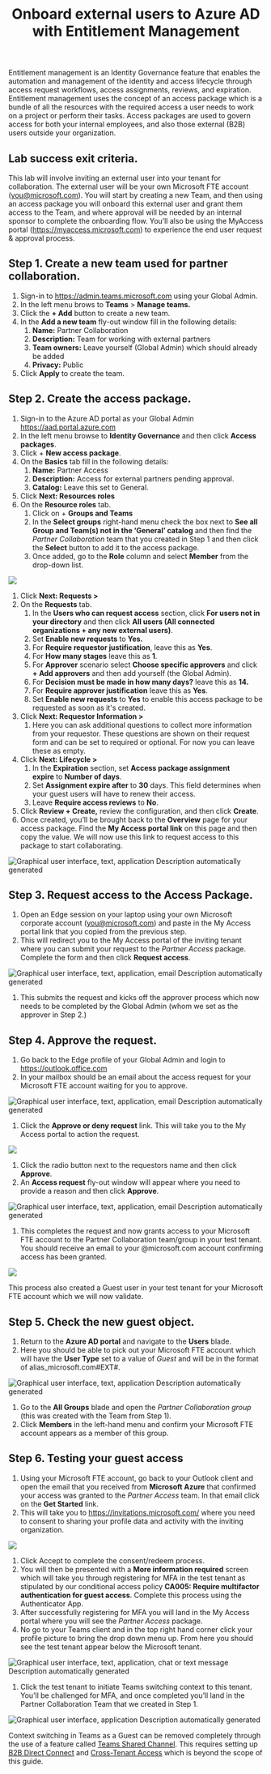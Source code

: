 ﻿---
id: goventmgmt
title: Onboard external users to Azure AD with Entitlement Management
sidebar_label: Entitlement Management
slug: /goventmgmt
---



Entitlement management is an Identity Governance feature that enables the automation and management of the identity and access lifecycle through access request workflows, access assignments, reviews, and expiration. Entitlement management uses the concept of an access package which is a bundle of all the resources with the required access a user needs to work on a project or perform their tasks. Access packages are used to govern access for both your internal employees, and also those external (B2B) users outside your organization.
##
## Lab success exit criteria.
This lab will involve inviting an external user into your tenant for collaboration. The external user will be your own Microsoft FTE account (<you@microsoft.com>). You will start by creating a new Team, and then using an access package you will onboard this external user and grant them access to the Team, and where approval will be needed by an internal sponsor to complete the onboarding flow. You’ll also be using the MyAccess portal (<https://myaccess.microsoft.com>) to experience the end user request & approval process.

## Step 1. Create a new team used for partner collaboration.
1. Sign-in to <https://admin.teams.microsoft.com> using your Global Admin.
1. In the left menu brows to **Teams** > **Manage teams.**
1. Click the **+ Add** button to create a new team.
1. In the **Add a new team** fly-out window fill in the following details:
   1. **Name:** Partner Collaboration
   1. **Description:** Team for working with external partners
   1. **Team owners:** Leave yourself (Global Admin) which should already be added
   1. **Privacy:** Public
1. Click **Apply** to create the team.
## Step 2. Create the access package.
1. Sign-in to the Azure AD portal as your Global Admin <https://aad.portal.azure.com>
1. In the left menu browse to **Identity Governance** and then click **Access packages**.
1. Click + **New access package**.
1. On the **Basics** tab fill in the following details:
   1. **Name:** Partner Access
   1. **Description:** Access for external partners pending approval.
   1. **Catalog:** Leave this set to General. 
1. Click **Next: Resources roles**
1. On the **Resource roles** tab. 
   1. Click on + **Groups and Teams**
   1. In the **Select groups** right-hand menu check the box next to **See all Group and Team(s) not in the ‘General’ catalog** and then find the *Partner Collaboration* team that you created in Step 1 and then click the **Select** button to add it to the access package.
   1. Once added, go to the **Role** column and select **Member** from the drop-down list.

![](img/goventmgmt.001.png)

1. Click **Next: Requests >**
1. On the **Requests** tab.
   1. In the **Users who can request access** section, click **For users not in your directory** and then click **All users (All connected organizations + any new external users)**.
   1. Set **Enable new requests** to **Yes.** 
   1. For **Require requestor justification**, leave this as **Yes**.
   1. For **How many stages** leave this as **1**.
   1. For **Approver** scenario select **Choose specific approvers** and click **+ Add approvers** and then add yourself (the Global Admin).
   1. For **Decision must be made in how many days?** leave this as **14.**
   1. For **Require approver justification** leave this as **Yes**.
   1. Set **Enable new requests** to **Yes** to enable this access package to be requested as soon as it's created.
1. Click **Next: Requestor Information >**
   1. Here you can ask additional questions to collect more information from your requestor. These questions are shown on their request form and can be set to required or optional. For now you can leave these as empty.
1. Click **Next: Lifecycle >**
   1. In the **Expiration** section, set **Access package assignment expire** to **Number of days**.
   1. Set **Assignment expire after** to **30** days. This field determines when your guest users will have to renew their access.
   1. Leave **Require access reviews** to **No**.
1. Click **Review + Create,** review the configuration, and then click **Create**.
1. Once created, you’ll be brought back to the **Overview** page for your access package. Find the **My Access portal link** on this page and then copy the value. We will now use this link to request access to this package to start collaborating.

![Graphical user interface, text, application Description automatically generated](img/goventmgmt.002.png)
## Step 3. Request access to the Access Package.
1. Open an Edge session on your laptop using your own Microsoft corporate account (<you@microsoft.com>) and paste in the My Access portal link that you copied from the previous step. 
1. This will redirect you to the My Access portal of the inviting tenant where you can submit your request to the *Partner Access* package. Complete the form and then click **Request access**.

![Graphical user interface, text, application, email Description automatically generated](img/goventmgmt.003.png)

1. This submits the request and kicks off the approver process which now needs to be completed by the Global Admin (whom we set as the approver in Step 2.) 
## Step 4. Approve the request.
1. Go back to the Edge profile of your Global Admin and login to <https://outlook.office.com>
1. In your mailbox should be an email about the access request for your Microsoft FTE account waiting for you to approve.

![Graphical user interface, text, application, email Description automatically generated](img/goventmgmt.004.png)

1. Click the **Approve or deny request** link. This will take you to the My Access portal to action the request.

![](img/goventmgmt.005.png)

1. Click the radio button next to the requestors name and then click **Approve**.
1. An **Access request** fly-out window will appear where you need to provide a reason and then click **Approve**.

![Graphical user interface, text, application, email Description automatically generated](img/goventmgmt.006.png)

1. This completes the request and now grants access to your Microsoft FTE account to the Partner Collaboration team/group in your test tenant. You should receive an email to your @microsoft.com account confirming access has been granted. 


![](img/goventmgmt.007.png)

This process also created a Guest user in your test tenant for your Microsoft FTE account which we will now validate.







## Step 5. Check the new guest object.
1. Return to the **Azure AD portal** and navigate to the **Users** blade.
1. Here you should be able to pick out your Microsoft FTE account which will have the **User Type** set to a value of *Guest* and will be in the format of alias\_microsoft.com#EXT#.

![Graphical user interface, text, application Description automatically generated](img/goventmgmt.008.png)

1. Go to the **All Groups** blade and open the *Partner Collaboration group* (this was created with the Team from Step 1).
1. Click **Members** in the left-hand menu and confirm your Microsoft FTE account appears as a member of this group.

## Step 6. Testing your guest access
1. Using your Microsoft FTE account, go back to your Outlook client and open the email that you received from **Microsoft Azure** that confirmed your access was granted to the *Partner Access* team. In that email click on the **Get Started** link.
1. This will take you to <https://invitations.microsoft.com/> where you need to consent to sharing your profile data and activity with the inviting organization.

![](img/goventmgmt.009.png)

1. Click Accept to complete the consent/redeem process.
1. You will then be presented with a **More information required** screen which will take you through registering for MFA in the test tenant as stipulated by our conditional access policy **CA005: Require multifactor authentication for guest access**. Complete this process using the Authenticator App.
1. After successfully registering for MFA you will land in the My Access portal where you will see the *Partner Access* package.
1. No go to your Teams client and in the top right hand corner click your profile picture to bring the drop down menu up. From here you should see the test tenant appear below the Microsoft tenant.

![Graphical user interface, text, application, chat or text message Description automatically generated](img/goventmgmt.010.png)

1. Click the test tenant to initiate Teams switching context to this tenant. You’ll be challenged for MFA, and once completed you’ll land in the Partner Collaboration Team that we created in Step 1.

![Graphical user interface, application Description automatically generated](img/goventmgmt.011.png)

Context switching in Teams as a Guest can be removed completely through the use of a feature called [Teams Shared Channel](https://learn.microsoft.com/en-us/MicrosoftTeams/shared-channels). This requires setting up [B2B Direct Connect](https://learn.microsoft.com/en-us/azure/active-directory/external-identities/b2b-direct-connect-overview) and [Cross-Tenant Access](https://learn.microsoft.com/en-us/azure/active-directory/external-identities/cross-tenant-access-settings-b2b-collaboration) which is beyond the scope of this guide.

